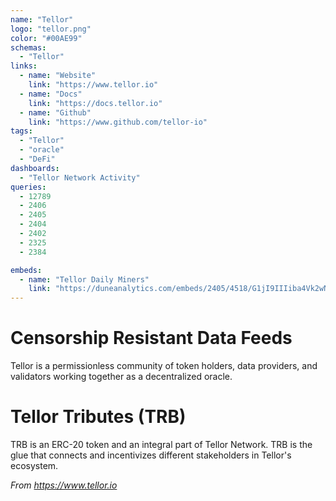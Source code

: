 ```yaml
---
name: "Tellor"
logo: "tellor.png"
color: "#00AE99"
schemas:
  - "Tellor"
links:
  - name: "Website"
    link: "https://www.tellor.io"
  - name: "Docs"
    link: "https://docs.tellor.io"
  - name: "Github"
    link: "https://www.github.com/tellor-io"
tags:
  - "Tellor"
  - "oracle"
  - "DeFi"
dashboards:
  - "Tellor Network Activity"
queries:
  - 12789
  - 2406
  - 2405
  - 2404
  - 2402
  - 2325
  - 2384

embeds:
  - name: "Tellor Daily Miners"
    link: "https://duneanalytics.com/embeds/2405/4518/G1jI9IIIiba4Vk2wNfwrUOzCq4bRrQiSVpDYryMm"
---
```


# Censorship Resistant Data Feeds
Tellor is a permissionless community of token holders,
data providers, and validators working together as a decentralized oracle.  

# Tellor Tributes (TRB)
TRB is an ERC-20 token and an integral part of Tellor Network. TRB is the glue that connects and incentivizes different stakeholders in Tellor's ecosystem. 

*From https://www.tellor.io*
